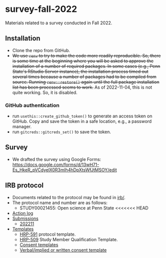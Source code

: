 # survey-fall-2022

Materials related to a survey conducted in Fall 2022.

## Installation

- Clone the repo from GitHub.
- ~~We use `renv` to try to make the code more readily reproducible. So, there is some time at the beginning where you will be asked to approve the installation of a number of required packages. In some cases (e.g., Penn State's RStudio Server instance), the installation process timed out several times because a number of packages had to be compiled from source. Running `renv::restore()` again until the full package installation list has been processed seems to work.~~ As of 2022-11-04, this is not quite working. So, it is disabled.

### GitHub authentication

- run `usethis::create_github_token()` to generate an access token on GitHub. Copy and save the token in a safe location, e.g., a password manager.
- run `gitcreds::gitcreds_set()` to save the token.

## Survey

- We drafted the survey using Google Forms: <https://docs.google.com/forms/d/13wH71-Es_HkeR_pVCdyelX0R3mIh4hDpXtsWfJtMSOY/edit>

## IRB protocol

- Documents related to the protocol may be found in [irb/](irb).
- The protocol name and number are as follows:
    - STUDY00021455: Open science at Penn State
<<<<<<< HEAD
- [Action log](irb/README.md)
- [Submissions](irb/submissions)
    - [202211](irb/submissions/2021111)
- [Templates](irb/templates)
    - [HRP-591](https://irb.psu.edu/IRB/sd/Doc/0/RI1D4A1VTUS4R30B6EGVR56JBC/HRP-591%20-%20Protocol%20for%20Human%20Subject%20Research.docx) protocol template.
    - [HRP-509](https://irb.psu.edu/IRB/sd/Doc/0/5QOLUGBK59AK1F170VP48451AC/HRP-509%20-%20Study%20Team%20Member%20Qualification%20Template.docx) Study Member Qualification Template.
    - [Consent templates](https://irb.psu.edu/IRB/sd/Rooms/DisplayPages/LayoutInitial?tab2=294B1E5FDD6A8142A2AF57F5F7F197BF&container=com.webridge.entity.Entity%5BOID%5BFB78CE9F10C2AF4B91A7880D62D229EE%5D%5D)
    - [Verbal/implied or written consent template](https://irb.psu.edu/IRB/sd/Doc/0/AF4KKKGDEMFKLAN164QN48GNFE/HRP-580%20-%20HRPP%20Consent%20Form%20Template.docx)